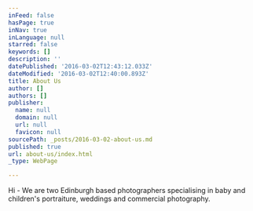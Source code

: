 ```yaml
---
inFeed: false
hasPage: true
inNav: true
inLanguage: null
starred: false
keywords: []
description: ''
datePublished: '2016-03-02T12:43:12.033Z'
dateModified: '2016-03-02T12:40:00.893Z'
title: About Us
author: []
authors: []
publisher:
  name: null
  domain: null
  url: null
  favicon: null
sourcePath: _posts/2016-03-02-about-us.md
published: true
url: about-us/index.html
_type: WebPage

---
```

Hi - We are two Edinburgh based photographers specialising in baby and children's portraiture, weddings and commercial photography.